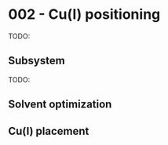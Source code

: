 # 002 - Cu(I) positioning

TODO:

## Subsystem

TODO:

<div id="subsystem-initial-view" class="mol-container"></div>
<script>
var uri = './structures/01-initial/subsystem.xyz';
jQuery.ajax( uri, {
    success: function(data) {
        // https://3dmol.org/doc/GLViewer.html
        let viewer = $3Dmol.createViewer(
            document.querySelector('#subsystem-initial-view'),
            { backgroundAlpha: '0.0' }
        );
        viewer.addModel( data, 'xyz' );
        viewer.setStyle({}, {stick: {}});
        viewer.setView([ -41.294419203821676, -35.5929660191083, -35.54826140127385, 87.78780484222388, -0.23736539886223026, 0.34657018820359475, -0.7530590848177492, -0.5064077278685156 ]);
        viewer.render();
    },
    error: function(hdr, status, err) {
        console.error( "Failed to load PDB " + uri + ": " + err );
    },
});
</script>

## Solvent optimization

<div id="geo-opt-solv-view" class="mol-container"></div>
<script>
var uri = './calculations/01-solvent-opt/xtbopt.log';
jQuery.ajax( uri, {
    success: function(data) {
        // https://3dmol.org/doc/GLViewer.html
        let viewer = $3Dmol.createViewer(
            document.querySelector('#geo-opt-solv-view'),
            { backgroundAlpha: '0.0' }
        );
        viewer.addModelsAsFrames(data, "xyz");
        viewer.animate({interval: 150, loop: "forward", reps: 0});
        viewer.setStyle({}, {stick: {}});
        viewer.setView([ -41.294419203821676, -35.5929660191083, -35.54826140127385, 87.78780484222388, -0.23736539886223026, 0.34657018820359475, -0.7530590848177492, -0.5064077278685156 ]);
        viewer.render();
    },
    error: function(hdr, status, err) {
        console.error( "Failed to load " + uri + ": " + err );
    },
});
</script>

## Cu(I) placement

<div id="copper-placement-view" class="mol-container"></div>
<script>
var uri = './calculations/02-dock-copper/xtbopt.log';
jQuery.ajax( uri, {
    success: function(data) {
        // https://3dmol.org/doc/GLViewer.html
        let viewer = $3Dmol.createViewer(
            document.querySelector('#copper-placement-view'),
            { backgroundAlpha: '0.0' }
        );
        viewer.addModelsAsFrames(data, "xyz");
        viewer.animate({interval: 150, loop: "forward", reps: 0});
        viewer.setStyle({}, {stick: {}});
        viewer.setStyle({elem: "Cu"}, {sphere: {scale: 0.5}});
        viewer.setView([ -47.37641165022477, -34.81989291611326, -34.415538199484196, 107.15776591487352, -0.17350995400483246, 0.18953312050907078, -0.7973543906475701, -0.5460745991221131 ]);
        viewer.render();
    },
    error: function(hdr, status, err) {
        console.error( "Failed to load " + uri + ": " + err );
    },
});
</script>
